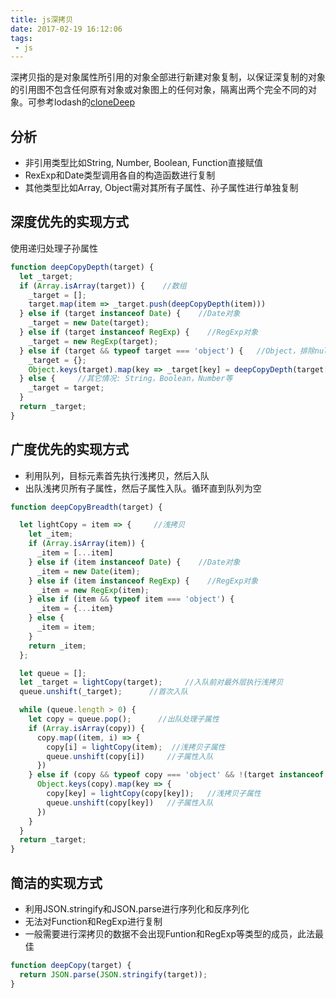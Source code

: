 ```yaml
---
title: js深拷贝
date: 2017-02-19 16:12:06
tags:
 - js
---
```


深拷贝指的是对象属性所引用的对象全部进行新建对象复制，以保证深复制的对象的引用图不包含任何原有对象或对象图上的任何对象，隔离出两个完全不同的对象。可参考lodash的[cloneDeep](https://lodash.com/docs/4.17.3#cloneDeep)

<!-- more  -->

## 分析
+ 非引用类型比如String, Number, Boolean, Function直接赋值
+ RexExp和Date类型调用各自的构造函数进行复制
+ 其他类型比如Array, Object需对其所有子属性、孙子属性进行单独复制

## 深度优先的实现方式

使用递归处理子孙属性

``` js
function deepCopyDepth(target) {
  let _target;
  if (Array.isArray(target)) {    //数组
    _target = [];
    target.map(item => _target.push(deepCopyDepth(item)))
  } else if (target instanceof Date) {    //Date对象
    _target = new Date(target);
  } else if (target instanceof RegExp) {    //RegExp对象
    _target = new RegExp(target);
  } else if (target && typeof target === 'object') {   //Object，排除null
    _target = {};
    Object.keys(target).map(key => _target[key] = deepCopyDepth(target[key]));
  } else {     //其它情况: String，Boolean，Number等
    _target = target;
  }
  return _target;
}
```

## 广度优先的实现方式

+ 利用队列，目标元素首先执行浅拷贝，然后入队
+ 出队浅拷贝所有子属性，然后子属性入队。循环直到队列为空

``` js
function deepCopyBreadth(target) {

  let lightCopy = item => {     //浅拷贝
    let _item;
    if (Array.isArray(item)) {
      _item = [...item]
    } else if (item instanceof Date) {    //Date对象
      _item = new Date(item);
    } else if (item instanceof RegExp) {    //RegExp对象
      _item = new RegExp(item);
    } else if (item && typeof item === 'object') {
      _item = {...item}
    } else {
      _item = item;
    }
    return _item;
  };

  let queue = [];
  let _target = lightCopy(target);     //入队前对最外层执行浅拷贝
  queue.unshift(_target);      //首次入队

  while (queue.length > 0) {
    let copy = queue.pop();      //出队处理子属性
    if (Array.isArray(copy)) {
      copy.map((item, i) => {
        copy[i] = lightCopy(item);  //浅拷贝子属性
        queue.unshift(copy[i])     //子属性入队
      })
    } else if (copy && typeof copy === 'object' && !(target instanceof RegExp) && !(target instanceof Date) ) {
      Object.keys(copy).map(key => {
        copy[key] = lightCopy(copy[key]);   //浅拷贝子属性
        queue.unshift(copy[key])   //子属性入队
      })
    }
  }
  return _target;
}
```

## 简洁的实现方式
+ 利用JSON.stringify和JSON.parse进行序列化和反序列化
+ 无法对Function和RegExp进行复制
+ 一般需要进行深拷贝的数据不会出现Funtion和RegExp等类型的成员，此法最佳

``` js
function deepCopy(target) {
  return JSON.parse(JSON.stringify(target));
}
```
